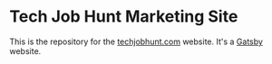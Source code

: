 # Tech Job Hunt Marketing Site

This is the repository for the [techjobhunt.com](https://www.techjobhunt.com/) website. It's a [Gatsby](https://www.gatsbyjs.com/) website.